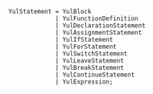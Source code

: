 <!-- This file is generated automatically by infrastructure scripts. Please don't edit by hand. -->

```{ .ebnf .slang-ebnf #YulStatement }
YulStatement = YulBlock
             | YulFunctionDefinition
             | YulDeclarationStatement
             | YulAssignmentStatement
             | YulIfStatement
             | YulForStatement
             | YulSwitchStatement
             | YulLeaveStatement
             | YulBreakStatement
             | YulContinueStatement
             | YulExpression;
```
